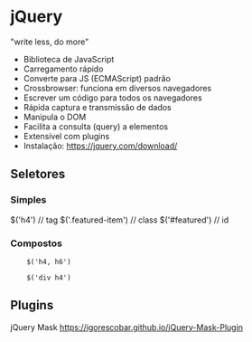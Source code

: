 # jQuery
"write less, do more"
- Biblioteca de JavaScript
- Carregamento rápido
- Converte para JS (ECMAScript) padrão
- Crossbrowser: funciona em diversos navegadores
- Escrever um código para todos os navegadores
- Rápida captura e transmissão de dados
- Manipula o DOM
- Facilita a consulta (query) a elementos
- Extensível com plugins
- Instalação: https://jquery.com/download/

## Seletores
### Simples

   $('h4') // tag
   $('.featured-item') // class
   $('#featured') // id

### Compostos 
```
    $('h4, h6')

    $('div h4')

```


## Plugins
jQuery Mask https://igorescobar.github.io/jQuery-Mask-Plugin